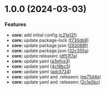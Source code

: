 # 1.0.0 (2024-03-03)


### Features

* **core:** add initial config ([c21e12f](https://github.com/MakenRosa/udemy-cursos/commit/c21e12f4d903f486d9b4e715206c0184732d4723))
* **core:** update package-lock ([f730db9](https://github.com/MakenRosa/udemy-cursos/commit/f730db9a2483592b890170f5960a088e7b24824b))
* **core:** update package.json ([292088f](https://github.com/MakenRosa/udemy-cursos/commit/292088fd50b73c143743ab1e12dc00820e801197))
* **core:** update package.json ([32c355a](https://github.com/MakenRosa/udemy-cursos/commit/32c355a272c9847cb44bc1a7808bb3e03425c31c))
* **core:** update releaserc ([df51f7a](https://github.com/MakenRosa/udemy-cursos/commit/df51f7a97bfa53068725f2b04bcdd759a9564f96))
* **core:** update yaml ([a3efce3](https://github.com/MakenRosa/udemy-cursos/commit/a3efce324fccfdd07002d4f394c0325e12cb7e04))
* **core:** update yaml ([4c19bc5](https://github.com/MakenRosa/udemy-cursos/commit/4c19bc5a0e1dab1a64f3dda6a20d12cfa945b250))
* **core:** update yaml ([adc5724](https://github.com/MakenRosa/udemy-cursos/commit/adc5724ab0b147efe14be2d905d47bd92673ac3e))
* **core:** update yaml and .releaserc ([ee75d4e](https://github.com/MakenRosa/udemy-cursos/commit/ee75d4e502b41408068e100c3fd3fc537b0a82c7))
* **core:** update yaml and .releaserc ([2c1e0bc](https://github.com/MakenRosa/udemy-cursos/commit/2c1e0bc2f57f660ae2b036ffed0d5cefcfb6abab))

